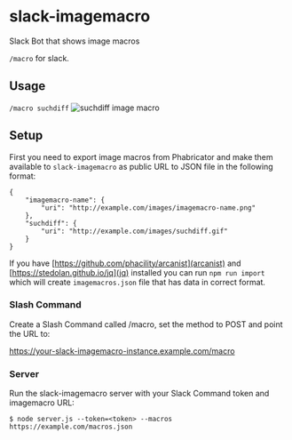 # slack-imagemacro

Slack Bot that shows image macros

`/macro` for slack.

## Usage

`/macro suchdiff`
![suchdiff image macro](http://i.imgur.com/K2Y97yi.png)

## Setup
First you need to export image macros from Phabricator and make them available to `slack-imagemacro` as public URL to JSON file in the following format:

```
{
    "imagemacro-name": {
        "uri": "http://example.com/images/imagemacro-name.png"
    },
    "suchdiff": {
        "uri": "http://example.com/images/suchdiff.gif"
    }
}
```

If you have [https://github.com/phacility/arcanist](arcanist) and [https://stedolan.github.io/jq](jq) installed you can run `npm run import` which will create `imagemacros.json` file that has data in correct format.

### Slash Command

Create a Slash Command called /macro, set the method to POST and point the
URL to:

https://your-slack-imagemacro-instance.example.com/macro

### Server

Run the slack-imagemacro server with your Slack Command token and imagemacro URL:

`$ node server.js --token=<token> --macros https://example.com/macros.json`
